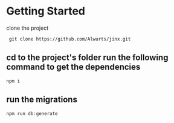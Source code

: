 # Getting Started

clone the project

```
 git clone https://github.com/Alwurts/jinx.git
```

## cd to the project's folder run the following command to get the dependencies

```
npm i
```

## run the migrations

```
npm run db:generate
```
